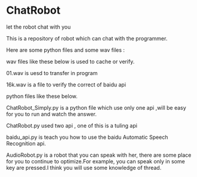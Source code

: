 # ChatRobot
let the robot chat with you

This is a repository of robot which can chat with the programmer.

Here are some python files and some wav files :


wav files like these below is used to cache or verify.  

01.wav	is uesd to transfer in program

16k.wav	is a file to verify the correct of baidu api


python files like these below.

ChatRobot_Simply.py	is a python file which use only one api ,will be easy for you to run and watch the answer. 

ChatRobot.py used two api , one of this is a tuling api

baidu_api.py	is teach you how to use the baidu Automatic Speech Recognition api. 

AudioRobot.py	is a robot that you can speak with her, there are some place for you to continue to optimize.For example, you can speak 
only in some key are pressed.I think you will use some knowledge of thread.
